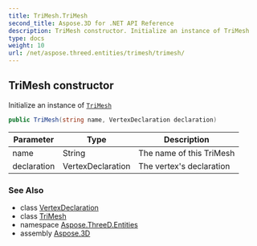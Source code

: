 ```yaml
---
title: TriMesh.TriMesh
second_title: Aspose.3D for .NET API Reference
description: TriMesh constructor. Initialize an instance of TriMesh
type: docs
weight: 10
url: /net/aspose.threed.entities/trimesh/trimesh/
---
```

## TriMesh constructor

Initialize an instance of [`TriMesh`](../)

```csharp
public TriMesh(string name, VertexDeclaration declaration)
```

| Parameter | Type | Description |
| --- | --- | --- |
| name | String | The name of this TriMesh |
| declaration | VertexDeclaration | The vertex's declaration |

### See Also

* class [VertexDeclaration](../../../aspose.threed.utilities/vertexdeclaration/)
* class [TriMesh](../)
* namespace [Aspose.ThreeD.Entities](../../trimesh/)
* assembly [Aspose.3D](../../../)


